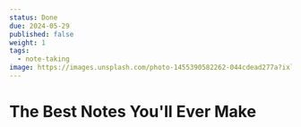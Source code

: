 ```yaml
---
status: Done
due: 2024-05-29
published: false
weight: 1
tags:
  - note-taking
image: https://images.unsplash.com/photo-1455390582262-044cdead277a?ixlib=rb-4.0.3&ixid=MnwxMjA3fDB8MHxwaG90by1wYWdlfHx8fGVufDB8fHx8&auto=format&fit=crop&w=300&q=80
---
```


# The Best Notes You'll Ever Make